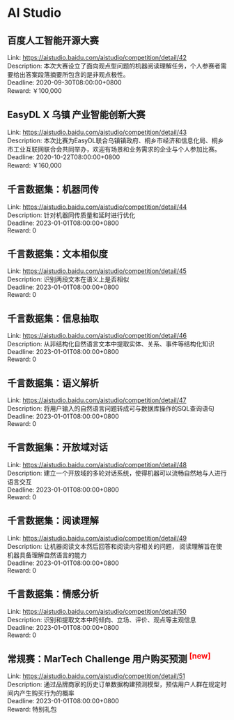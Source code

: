# AI Studio



## 百度人工智能开源大赛

Link: https://aistudio.baidu.com/aistudio/competition/detail/42  
Description: 本次大赛设立了面向观点型问题的机器阅读理解任务，个人参赛者需要给出答案段落摘要所包含的是非观点极性。  
Deadline: 2020-09-30T08:00:00+0800  
Reward: ￥100,000  


## EasyDL X 乌镇 产业智能创新大赛

Link: https://aistudio.baidu.com/aistudio/competition/detail/43  
Description: 本次比赛为EasyDL联合乌镇镇政府、桐乡市经济和信息化局、桐乡市工业互联网联合会共同举办，欢迎有场景和业务需求的企业与个人参加比赛。  
Deadline: 2020-10-22T08:00:00+0800  
Reward: ￥160,000  


## 千言数据集：机器同传

Link: https://aistudio.baidu.com/aistudio/competition/detail/44  
Description: 针对机器同传质量和延时进行优化  
Deadline: 2023-01-01T08:00:00+0800  
Reward: 0  


## 千言数据集：文本相似度

Link: https://aistudio.baidu.com/aistudio/competition/detail/45  
Description: 识别两段文本在语义上是否相似  
Deadline: 2023-01-01T08:00:00+0800  
Reward: 0  


## 千言数据集：信息抽取

Link: https://aistudio.baidu.com/aistudio/competition/detail/46  
Description: 从非结构化自然语言文本中提取实体、关系、事件等结构化知识  
Deadline: 2023-01-01T08:00:00+0800  
Reward: 0  


## 千言数据集：语义解析

Link: https://aistudio.baidu.com/aistudio/competition/detail/47  
Description: 将用户输入的自然语言问题转成可与数据库操作的SQL查询语句  
Deadline: 2023-01-01T08:00:00+0800  
Reward: 0  


## 千言数据集：开放域对话

Link: https://aistudio.baidu.com/aistudio/competition/detail/48  
Description: 建立一个开放域的多轮对话系统，使得机器可以流畅自然地与人进行语言交互  
Deadline: 2023-01-01T08:00:00+0800  
Reward: 0  


## 千言数据集：阅读理解

Link: https://aistudio.baidu.com/aistudio/competition/detail/49  
Description: 让机器阅读文本然后回答和阅读内容相关的问题， 阅读理解旨在使机器具备理解自然语言的能力  
Deadline: 2023-01-01T08:00:00+0800  
Reward: 0  


## 千言数据集：情感分析

Link: https://aistudio.baidu.com/aistudio/competition/detail/50  
Description: 识别和提取文本中的倾向、立场、评价、观点等主观信息  
Deadline: 2023-01-01T08:00:00+0800  
Reward: 0  


## 常规赛：MarTech Challenge 用户购买预测 <sup style="color:red">[new]<sup>  

Link: https://aistudio.baidu.com/aistudio/competition/detail/51  
Description: 通过品牌商家的历史订单数据构建预测模型，预估用户人群在规定时间内产生购买行为的概率  
Deadline: 2023-01-01T08:00:00+0800  
Reward: 特别礼包  

